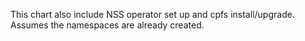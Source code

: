 This chart also include NSS operator set up and cpfs install/upgrade. Assumes the namespaces are already created.